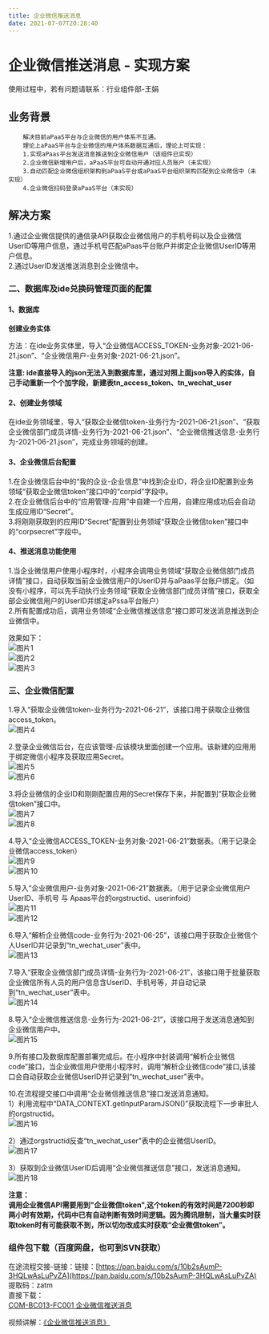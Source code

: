 ```yaml
---
title: 企业微信推送消息
date: 2021-07-07T20:28:40
---
```


# 企业微信推送消息 - 实现方案

使用过程中，若有问题请联系：行业组件部-王娟

## 业务背景

```
    解决目前aPaaS平台与企业微信的用户体系不互通。
    理论上aPaaS平台与企业微信的用户体系数据互通后，理论上可实现：
    1.实现aPaas平台发送消息推送到企业微信用户（该组件已实现）
    2.企业微信新增用户后，aPaaS平台可自动开通对应人员账户（未实现）
    3.自动匹配企业微信组织架构到aPaaS平台或aPaaS平台组织架构匹配到企业微信中（未实现）
    4.企业微信扫码登录aPaaS平台（未实现）
```

## 解决方案

​1.通过企业微信提供的通信录API获取企业微信用户的手机号码以及企业微信UserID等用户信息，通过手机号匹配aPaas平台账户并绑定企业微信UserID等用户信息。  
2.通过UserID发送推送消息到企业微信中。

### 二、数据库及ide兑换码管理页面的配置

#### 1、数据库

**创建业务实体**

方法：在ide业务实体里，导入“企业微信ACCESS\_TOKEN-业务对象-2021-06-21.json”、“企业微信用户-业务对象-2021-06-21.json”。

**注意: ide直接导入的json无法入到数据库里，通过对照上面json导入的实体，自己手动重新一个个加字段，新建表tn\_access\_token、tn\_wechat\_user**

#### 2、创建业务领域

在ide业务领域里，导入“获取企业微信token-业务行为-2021-06-21.json”、“获取企业微信部门成员详情-业务行为-2021-06-21.json”、“企业微信推送信息-业务行为-2021-06-21.json”，完成业务领域的创建。

#### 3、企业微信后台配置

1.在企业微信后台中的“我的企业-企业信息”中找到企业ID，将企业ID配置到业务领域“获取企业微信token”接口中的“corpid”字段中。  
2.在企业微信后台中的“应用管理-应用”中自建一个应用，自建应用成功后会自动生成应用ID“Secret”。  
3.将刚刚获取到的应用ID“Secret”配置到业务领域“获取企业微信token”接口中的“corpsecret”字段中。

#### 4、推送消息功能使用

1.当企业微信用户使用小程序时，小程序会调用业务领域“获取企业微信部门成员详情”接口，自动获取当前企业微信用户的UserID并与aPaas平台账户绑定。（如没有小程序，可以先手动执行业务领域“获取企业微信部门成员详情”接口，获取全部企业微信用户的UserID并绑定aPssa平台账户）  
2.所有配置成功后，调用业务领域“企业微信推送信息”接口即可发送消息推送到企业微信中。

效果如下：  
![图片1](http://apaas.wxchina.com:8881/wp-content/uploads/%E4%BC%81%E4%B8%9A%E5%BE%AE%E4%BF%A1%E6%B6%88%E6%81%AF%E6%8E%A8%E9%80%81-%E5%9B%BE%E7%89%871.png)  
![图片2](http://apaas.wxchina.com:8881/wp-content/uploads/%E4%BC%81%E4%B8%9A%E5%BE%AE%E4%BF%A1%E6%B6%88%E6%81%AF%E6%8E%A8%E9%80%81-%E5%9B%BE%E7%89%872.png)  
![图片3](http://apaas.wxchina.com:8881/wp-content/uploads/%E4%BC%81%E4%B8%9A%E5%BE%AE%E4%BF%A1%E6%B6%88%E6%81%AF%E6%8E%A8%E9%80%81-%E5%9B%BE%E7%89%873.png)

### 三、企业微信配置

1.导入“获取企业微信token-业务行为-2021-06-21”，该接口用于获取企业微信access\_token。  
![图片4](http://apaas.wxchina.com:8881/wp-content/uploads/%E4%BC%81%E4%B8%9A%E5%BE%AE%E4%BF%A1%E6%B6%88%E6%81%AF%E6%8E%A8%E9%80%81-%E5%9B%BE%E7%89%874.png)

2.登录企业微信后台，在应该管理-应该模块里面创建一个应用。该新建的应用用于绑定微信小程序及获取应用Secret。  
![图片5](http://apaas.wxchina.com:8881/wp-content/uploads/%E4%BC%81%E4%B8%9A%E5%BE%AE%E4%BF%A1%E6%B6%88%E6%81%AF%E6%8E%A8%E9%80%81-%E5%9B%BE%E7%89%875.png)  
![图片6](http://apaas.wxchina.com:8881/wp-content/uploads/%E4%BC%81%E4%B8%9A%E5%BE%AE%E4%BF%A1%E6%B6%88%E6%81%AF%E6%8E%A8%E9%80%81-%E5%9B%BE%E7%89%876.png)

3.将企业微信的企业ID和刚刚配置应用的Secret保存下来，并配置到“获取企业微信token”接口中。  
![图片7](http://apaas.wxchina.com:8881/wp-content/uploads/%E4%BC%81%E4%B8%9A%E5%BE%AE%E4%BF%A1%E6%B6%88%E6%81%AF%E6%8E%A8%E9%80%81-%E5%9B%BE%E7%89%877.png)  
![图片8](http://apaas.wxchina.com:8881/wp-content/uploads/%E4%BC%81%E4%B8%9A%E5%BE%AE%E4%BF%A1%E6%B6%88%E6%81%AF%E6%8E%A8%E9%80%81-%E5%9B%BE%E7%89%878.png)

4.导入“企业微信ACCESS\_TOKEN-业务对象-2021-06-21”数据表。（用于记录企业微信access\_token）  
![图片9](http://apaas.wxchina.com:8881/wp-content/uploads/%E4%BC%81%E4%B8%9A%E5%BE%AE%E4%BF%A1%E6%B6%88%E6%81%AF%E6%8E%A8%E9%80%81-%E5%9B%BE%E7%89%879.png)  
![图片10](http://apaas.wxchina.com:8881/wp-content/uploads/%E4%BC%81%E4%B8%9A%E5%BE%AE%E4%BF%A1%E6%B6%88%E6%81%AF%E6%8E%A8%E9%80%81-%E5%9B%BE%E7%89%8710.png)

5.导入“企业微信用户-业务对象-2021-06-21”数据表。（用于记录企业微信用户UserID、手机号 与 Apaas平台的orgstructid、userinfoid）  
![图片11](http://apaas.wxchina.com:8881/wp-content/uploads/%E4%BC%81%E4%B8%9A%E5%BE%AE%E4%BF%A1%E6%B6%88%E6%81%AF%E6%8E%A8%E9%80%81-%E5%9B%BE%E7%89%8711.png)  
![图片12](http://apaas.wxchina.com:8881/wp-content/uploads/%E4%BC%81%E4%B8%9A%E5%BE%AE%E4%BF%A1%E6%B6%88%E6%81%AF%E6%8E%A8%E9%80%81-%E5%9B%BE%E7%89%8712.png)

6.导入“解析企业微信code-业务行为-2021-06-25”，该接口用于获取企业微信个人UserID并记录到“tn\_wechat\_user”表中。  
![图片13](http://apaas.wxchina.com:8881/wp-content/uploads/%E4%BC%81%E4%B8%9A%E5%BE%AE%E4%BF%A1%E6%B6%88%E6%81%AF%E6%8E%A8%E9%80%81-%E5%9B%BE%E7%89%8713.png)

7.导入“获取企业微信部门成员详情-业务行为-2021-06-21”，该接口用于批量获取企业微信所有人员的用户信息含UserID、手机号等，并自动记录到“tn\_wechat\_user”表中。  
![图片14](http://apaas.wxchina.com:8881/wp-content/uploads/%E4%BC%81%E4%B8%9A%E5%BE%AE%E4%BF%A1%E6%B6%88%E6%81%AF%E6%8E%A8%E9%80%81-%E5%9B%BE%E7%89%8714.png)

8.导入“企业微信推送信息-业务行为-2021-06-21”，该接口用于发送消息通知到企业微信用户中。  
![图片15](http://apaas.wxchina.com:8881/wp-content/uploads/%E4%BC%81%E4%B8%9A%E5%BE%AE%E4%BF%A1%E6%B6%88%E6%81%AF%E6%8E%A8%E9%80%81-%E5%9B%BE%E7%89%8715.png)

9.所有接口及数据库配置部署完成后。在小程序中封装调用“解析企业微信code”接口，当企业微信用户使用小程序时，调用“解析企业微信code”接口,该接口会自动获取企业微信UserID并记录到“tn\_wechat\_user”表中。

10.在流程提交接口中调用“企业微信推送信息”接口发送消息通知。  
1）利用流程中“DATA\_CONTEXT.getInputParamJSON()”获取流程下一步审批人的orgstructid。  
![图片16](http://apaas.wxchina.com:8881/wp-content/uploads/%E4%BC%81%E4%B8%9A%E5%BE%AE%E4%BF%A1%E6%B6%88%E6%81%AF%E6%8E%A8%E9%80%81-%E5%9B%BE%E7%89%8716.png)

2）通过orgstructid反查“tn\_wechat\_user”表中的企业微信UserID。  
![图片17](http://apaas.wxchina.com:8881/wp-content/uploads/%E4%BC%81%E4%B8%9A%E5%BE%AE%E4%BF%A1%E6%B6%88%E6%81%AF%E6%8E%A8%E9%80%81-%E5%9B%BE%E7%89%8717.png)

3）获取到企业微信UserID后调用“企业微信推送信息”接口，发送消息通知。  
![图片18](http://apaas.wxchina.com:8881/wp-content/uploads/%E4%BC%81%E4%B8%9A%E5%BE%AE%E4%BF%A1%E6%B6%88%E6%81%AF%E6%8E%A8%E9%80%81-%E5%9B%BE%E7%89%8718.png)

**注意：**  
**调用企业微信API需要用到"企业微信token",这个token的有效时间是7200秒即两小时有效期，代码中已有自动判断有效时间逻辑。因为腾讯限制，当大量实时获取token时有可能获取不到，所以切勿改成实时获取“企业微信token”。**

### 组件包下载（百度网盘，也可到SVN获取）

在途流程交接-链接：链接：[https://pan.baidu.com/s/10b2sAumP-3HQLwAsLuPvZA](https://pan.baidu.com/s/10b2sAumP-3HQLwAsLuPvZA)  
提取码：zatm  
直接下载：  
[COM-BC013-FC001 企业微信推送消息](http://apaas.wxchina.com:8881/wp-content/uploads/COM-BC013-FC001-企业微信推送消息.zip "COM-BC013-FC001 企业微信推送消息")

视频讲解：[《企业微信推送消息》](http://apaas.wxchina.com:8881/wp-content/uploads/刘嘉豪《企业微信推送消息》.wmv "刘嘉豪《企业微信推送消息》")